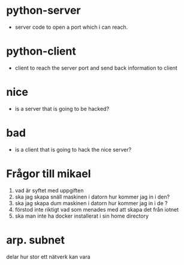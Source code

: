 # python-server
- server code to open a port which i can reach.
# python-client 
- client to reach the server port and send back information to client
# nice
- is a server that is going to be hacked?

# bad
- is a client that is going to hack the nice server?
# Frågor till mikael 
 1. vad är syftet med uppgiften
 2. ska jag skapa snäll maskinen i datorn hur kommer jag in i den?
 3. ska jag skapa dum maskinen i datorn hur kommer jag in i de ?
 4. förstod inte riktigt vad som menades med att skapa det från iotnet
 5. ska man inte ha docker installerat i sin home directory


 # arp. subnet
 delar hur stor ett nätverk kan vara 

